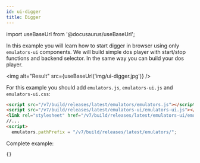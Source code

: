 ```yaml
---
id: ui-digger
title: Digger 
---
```

import useBaseUrl from '@docusaurus/useBaseUrl';

In this example you will learn how to start digger in browser using only
`emulators-ui` components. We will build simple dos player with start/stop functions 
and backend selector.
In the same way you can build your dos player.

<img alt="Result" src={useBaseUrl('img/ui-digger.jpg')} />

For this example you should add `emulators.js`, `emulators-ui.js` and `emulators-ui.css`:
```html
<script src="/v7/build/releases/latest/emulators/emulators.js"></script>
<script src="/v7/build/releases/latest/emulators-ui/emulators-ui.js"></script>
<link rel="stylesheet" href="/v7/build/releases/latest/emulators-ui/emulators-ui.css">
//...
<script>
  emulators.pathPrefix = "/v7/build/releases/latest/emulators/";
```

Complete example:
```html title="examples/ui-digger.html"
{}
```
